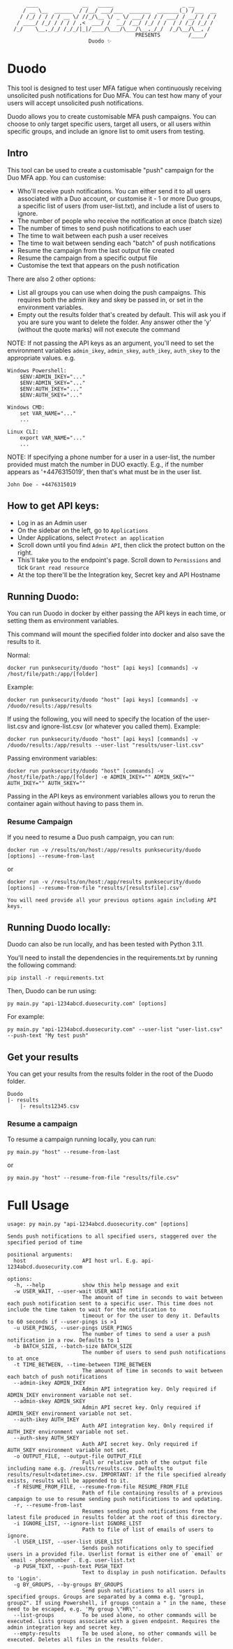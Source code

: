 ```
      ____              __   _____                      _ __       
     / __ \__  ______  / /__/ ___/___  _______  _______(_) /___  __
    / /_/ / / / / __ \/ //_/\__ \/ _ \/ ___/ / / / ___/ / __/ / / /
   / ____/ /_/ / / / / ,<  ___/ /  __/ /__/ /_/ / /  / / /_/ /_/ / 
  /_/    \__,_/_/ /_/_/|_|/____/\___/\___/\__,_/_/  /_/\__/\__, /  
                                         PRESENTS         /____/  
                          Duodo ✨
```

# Duodo
This tool is designed to test user MFA fatigue when continuously receiving unsolicited push notifications for Duo MFA. You can test how many of your users will accept unsolicited push notifications.

Duodo allows you to create customisable MFA push campaigns. You can choose to only target specific users, target all users, or all users within specific groups, and include an ignore list to omit users from testing.

## Intro
This tool can be used to create a customisable "push" campaign for the Duo MFA app. You can customise:
- Who'll receive push notifications. You can either send it to all users associated with a Duo account, or customise it - 1 or more Duo groups, a specific list of users (from user-list.txt), and include a list of users to ignore.
- The number of people who receive the notification at once (batch size)
- The number of times to send push notifications to each user
- The time to wait between each push a user receives
- The time to wait between sending each "batch" of push notifications
- Resume the campaign from the last output file created
- Resume the campaign from a specific output file
- Customise the text that appears on the push notification

There are also 2 other options:
- List all groups you can use when doing the push campaigns. This requires both the admin ikey and skey be passed in, or set in the environment variables.
- Empty out the results folder that's created by default. This will ask you if you are sure you want to delete the folder. Any answer other the 'y' (without the quote marks) will not execute the command


NOTE: If not passing the API keys as an argument, you'll need to set the environment variables `admin_ikey`, `admin_skey`, `auth_ikey`, `auth_skey` to the appropriate values. e.g. 

```
Windows Powershell:
    $ENV:ADMIN_IKEY="..."
    $ENV:ADMIN_SKEY="..."
    $ENV:AUTH_IKEY="..."
    $ENV:AUTH_SKEY="..."
    
Windows CMD:
    set VAR_NAME="..."
    ...

Linux CLI:
    export VAR_NAME="..."
    ...
```

NOTE: If specifying a phone number for a user in a user-list, the number provided must match the number in DUO exactly. E.g., if the number appears as '+4476315019', then that's what must be in the user list.

```
John Doe - +4476315019
```

## How to get API keys:
- Log in as an Admin user
- On the sidebar on the left, go to `Applications`
- Under Applications, select `Protect an application`
- Scroll down until you find `Admin API`, then click the protect button on the right.
- This'll take you to the endpoint's page. Scroll down to `Permissions` and tick `Grant read resource`
- At the top there'll be the Integration key, Secret key and API Hostname

## Running Duodo:
You can run Duodo in docker by either passing the API keys in  each time, or setting them as environment variables.

This command will mount the specified folder into docker and also save the results to it.

Normal:
```
docker run punksecurity/duodo "host" [api keys] [commands] -v /host/file/path:/app/[folder]
```
Example:
```
docker run punksecurity/duodo "host" [api keys] [commands] -v /duodo/results:/app/results
```
If using the following, you will need to specify the location of the user-list.csv and ignore-list.csv (or whatever you called them).
Example:
```
docker run punksecurity/duodo "host" [api keys] [commands] -v /duodo/results:/app/results --user-list "results/user-list.csv"
```

Passing environment variables:
```
docker run punksecurity/duodo "host" [commands] -v /host/file/path:/app/[folder] -e ADMIN_IKEY="" ADMIN_SKEY="" AUTH_IKEY="" AUTH_SKEY=""
```
Passing in the API keys as environment variables allows you to rerun the container again without having to pass them in.


### Resume Campaign
If you need to resume a Duo push campaign, you can run:
```
docker run -v /results/on/host:/app/results punksecurity/duodo [options] --resume-from-last
```
or
```
docker run -v /results/on/host:/app/results punksecurity/duodo [options] --resume-from-file "results/[resultsfile].csv"
```
`You will need provide all your previous options again including API keys.`

## Running Duodo locally:
Duodo can also be run locally, and has been tested with Python 3.11.

You'll need to install the dependencies in the requirements.txt by running the following command:
```
pip install -r requirements.txt
```

Then, Duodo can be run using:
```
py main.py "api-1234abcd.duosecurity.com" [options]
```

For example:
```
py main.py "api-1234abcd.duosecurity.com" --user-list "user-list.csv" --push-text "My test push"
```

## Get your results
You can get your results from the results folder in the root of the Duodo folder.
```
Duodo
|- results
    |- results12345.csv
```

### Resume a campaign
To resume a campaign running locally, you can run:
```
py main.py "host" --resume-from-last
```
or
```
py main.py "host" --resume-from-file "results/file.csv"
```

# Full Usage
```
usage: py main.py "api-1234abcd.duosecurity.com" [options]

Sends push notifications to all specified users, staggered over the specified period of time

positional arguments:
  host                  API host url. E.g. api-1234abcd.duosecurity.com

options:
  -h, --help            show this help message and exit
  -w USER_WAIT, --user-wait USER_WAIT
                        The amount of time in seconds to wait between each push notification sent to a specific user. This time does not include the time taken to wait for the notification to      
                        timeout or for the user to deny it. Defaults to 60 seconds if --user-pings is >1
  -u USER_PINGS, --user-pings USER_PINGS
                        The number of times to send a user a push notification in a row. Defaults to 1
  -b BATCH_SIZE, --batch-size BATCH_SIZE
                        The number of users to send push notifications to at once
  -t TIME_BETWEEN, --time-between TIME_BETWEEN
                        The amount of time in seconds to wait between each batch of push notifications
  --admin-ikey ADMIN_IKEY
                        Admin API integration key. Only required if ADMIN_IKEY environment variable not set.
  --admin-skey ADMIN_SKEY
                        Admin API secret key. Only required if ADMIN_SKEY environment variable not set.
  --auth-ikey AUTH_IKEY
                        Auth API integration key. Only required if AUTH_IKEY environment variable not set.
  --auth-skey AUTH_SKEY
                        Auth API secret key. Only required if AUTH_SKEY environment variable not set.
  -o OUTPUT_FILE, --output-file OUTPUT_FILE
                        Full or relative path of the output file including name e.g. /results/results.csv. Defaults to results/result<datetime>.csv. IMPORTANT: if the file specified already exists, results will be appended to it.
  -f RESUME_FROM_FILE, --resume-from-file RESUME_FROM_FILE
                        Path of file containing results of a previous campaign to use to resume sending push notifications to and updating.
  -r, --resume-from-last
                        Resumes sending push notifications from the latest file produced in results folder at the root of this directory.
  -i IGNORE_LIST, --ignore-list IGNORE_LIST
                        Path to file of list of emails of users to ignore.
  -l USER_LIST, --user-list USER_LIST
                        Sends push notifications only to specified users in a provided file. Userlist format is either one of `email` or `email - phonenumber`. E.g. user-list.txt
  -p PUSH_TEXT, --push-text PUSH_TEXT
                        Text to display in push notification. Defaults to 'Login'.
  -g BY_GROUPS, --by-groups BY_GROUPS
                        Send push notifications to all users in specified groups. Groups are separated by a comma e.g. "group1, group2". If using Powershell, if groups contain a " in the name, these need to be escaped, e.g. 'My group \"HR\"'.
  --list-groups         To be used alone, no other commands will be executed. Lists groups associate with a given endpoint. Requires the admin integration key and secret key.
  --empty-results       To be used alone, no other commands will be executed. Deletes all files in the results folder.
```
